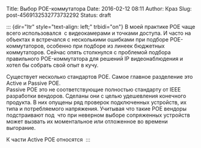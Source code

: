 Title: Выбор POE-коммутатора
Date: 2016-02-12 08:11
Author: Краз
Slug: post-4569132532773732292
Status: draft

::: {dir="ltr" style="text-align: left;" trbidi="on"}
В моей практике POE чаще всего использовался  с видеокамерами и точками доступа. И часто на объектах я встречался с несколькими ошибками при подборе POE-коммутаторов, особенно при подборе из линеек бюджетных коммутаторов. Сейчас опять столкнулся с проблемой подбора правильного POE-коммутатора для решений IP видеонаблюдения и хотел бы собрать свой опыт в кучу.  
  
Существует несколько стандартов POE. Самое главное разделение это Active и Passive POE.  
Passive POE это не соответствующие полностью стандарту от IEEE разработки вендоров. Сделаны они с целью удешевления конечного продукта. В них опущены ряд проверок подключенных устройств, их типа и потребляемого напряжения. Учитывая что такие POE вендоры подстраивают под  что при неверном выборе сопряженных устройств может вызвать их моментальное или отложенное во времени выгорание.  
  
К части Active POE относятся 
:::
